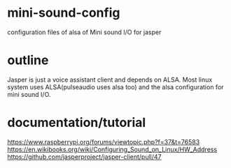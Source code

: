 # mini-sound-config  
configuration files of alsa of Mini sound I/O for jasper  
  

# outline  
Jasper is just a voice assistant client and depends on ALSA. 
Most linux system uses ALSA(pulseaudio uses alsa too) and the alsa configuration for mini sound I/O.   

# documentation/tutorial  
https://www.raspberrypi.org/forums/viewtopic.php?f=37&t=76583
https://en.wikibooks.org/wiki/Configuring_Sound_on_Linux/HW_Address 
https://github.com/jasperproject/jasper-client/pull/47

